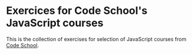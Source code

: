 # Exercices for Code School's JavaScript courses

This is the collection of exercises for selection of JavaScript courses from [Code School](https://www.codeschool.com/learn/javascript).
